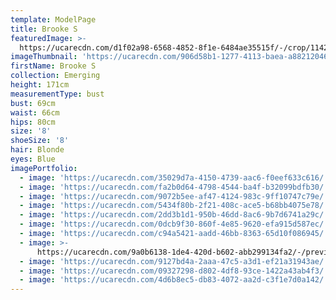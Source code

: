 ```yaml
---
template: ModelPage
title: Brooke S
featuredImage: >-
  https://ucarecdn.com/d1f02a98-6568-4852-8f1e-6484ae35515f/-/crop/1142x502/0,294/-/preview/
imageThumbnail: 'https://ucarecdn.com/906d58b1-1277-4113-baea-a88212046110/'
firstName: Brooke S
collection: Emerging
height: 171cm
measurementType: bust
bust: 69cm
waist: 66cm
hips: 80cm
size: '8'
shoeSize: '8'
hair: Blonde
eyes: Blue
imagePortfolio:
  - image: 'https://ucarecdn.com/35029d7a-4150-4739-aac6-f0eef633c616/'
  - image: 'https://ucarecdn.com/fa2b0d64-4798-4544-ba4f-b32099bdfb30/'
  - image: 'https://ucarecdn.com/9072b5ee-af47-4124-983c-9ff10747c79e/'
  - image: 'https://ucarecdn.com/5434f80b-2f21-408c-ace5-b68bb4075e78/'
  - image: 'https://ucarecdn.com/2dd3b1d1-950b-46dd-8ac6-9b7d6741a29c/'
  - image: 'https://ucarecdn.com/0dcb9f30-860f-4e85-9620-efa915d587ec/'
  - image: 'https://ucarecdn.com/c94a5421-aadd-46bb-8363-65d10f086945/'
  - image: >-
      https://ucarecdn.com/9a0b6138-1de4-420d-b602-abb299134fa2/-/preview/-/rotate/270/
  - image: 'https://ucarecdn.com/9127bd4a-2aaa-47c5-a3d1-ef21a31943ae/'
  - image: 'https://ucarecdn.com/09327298-d802-4df8-93ce-1422a43ab4f3/'
  - image: 'https://ucarecdn.com/4d6b8ec5-db83-4072-aa2d-c3f1e7d0a142/'
---
```


